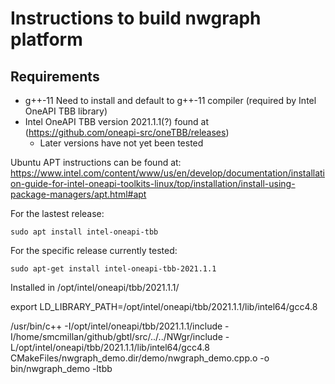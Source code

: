 # Instructions to build nwgraph platform

## Requirements

- g++-11  Need to install and default to g++-11 compiler (required by Intel OneAPI TBB library)
- Intel OneAPI TBB version 2021.1.1(?) found at (https://github.com/oneapi-src/oneTBB/releases)
  - Later versions have not yet been tested

Ubuntu APT instructions can be found at: https://www.intel.com/content/www/us/en/develop/documentation/installation-guide-for-intel-oneapi-toolkits-linux/top/installation/install-using-package-managers/apt.html#apt

For the lastest release:

`sudo apt install intel-oneapi-tbb`

For the specific release currently tested:

`sudo apt-get install intel-oneapi-tbb-2021.1.1`

Installed in /opt/intel/oneapi/tbb/2021.1.1/

export LD_LIBRARY_PATH=/opt/intel/oneapi/tbb/2021.1.1/lib/intel64/gcc4.8

/usr/bin/c++  -I/opt/intel/oneapi/tbb/2021.1.1/include -I/home/smcmillan/github/gbtl/src/../../NWgr/include -L/opt/intel/oneapi/tbb/2021.1.1/lib/intel64/gcc4.8 CMakeFiles/nwgraph_demo.dir/demo/nwgraph_demo.cpp.o -o bin/nwgraph_demo -ltbb
